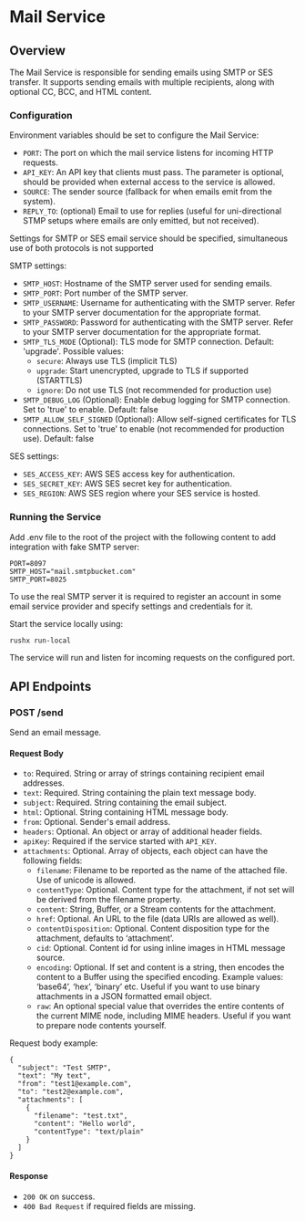 # Mail Service

## Overview

The Mail Service is responsible for sending emails using SMTP or SES transfer.
It supports sending emails with multiple recipients, along with optional CC, BCC, and HTML content.

### Configuration

Environment variables should be set to configure the Mail Service:

- `PORT`: The port on which the mail service listens for incoming HTTP requests.
- `API_KEY`: An API key that clients must pass. The parameter is optional, should be provided when external access to the service is allowed.
- `SOURCE`: The sender source (fallback for when emails emit from the system).
- `REPLY_TO`: (optional) Email to use for replies (useful for uni-directional STMP setups where emails are only emitted, but not received).

Settings for SMTP or SES email service should be specified, simultaneous use of both protocols is not supported

SMTP settings:

- `SMTP_HOST`: Hostname of the SMTP server used for sending emails.
- `SMTP_PORT`: Port number of the SMTP server.
- `SMTP_USERNAME`: Username for authenticating with the SMTP server. Refer to your SMTP server documentation for the appropriate format.
- `SMTP_PASSWORD`: Password for authenticating with the SMTP server. Refer to your SMTP server documentation for the appropriate format.
- `SMTP_TLS_MODE` (Optional): TLS mode for SMTP connection. Default: 'upgrade'. Possible values:
  - `secure`: Always use TLS (implicit TLS)
  - `upgrade`: Start unencrypted, upgrade to TLS if supported (STARTTLS)
  - `ignore`: Do not use TLS (not recommended for production use)
- `SMTP_DEBUG_LOG` (Optional): Enable debug logging for SMTP connection. Set to 'true' to enable. Default: false
- `SMTP_ALLOW_SELF_SIGNED` (Optional): Allow self-signed certificates for TLS connections. Set to 'true' to enable (not recommended for production use). Default: false

SES settings:

- `SES_ACCESS_KEY`: AWS SES access key for authentication.
- `SES_SECRET_KEY`: AWS SES secret key for authentication.
- `SES_REGION`: AWS SES region where your SES service is hosted.

### Running the Service

Add .env file to the root of the project with the following content to add integration with fake SMTP server:

```
PORT=8097
SMTP_HOST="mail.smtpbucket.com"
SMTP_PORT=8025
```

To use the real SMTP server it is required to register an account in some email service provider and specify settings and credentials for it.

Start the service locally using:

```bash
rushx run-local
```

The service will run and listen for incoming requests on the configured port.

## API Endpoints

### POST /send

Send an email message.

#### Request Body

- `to`: Required. String or array of strings containing recipient email addresses.
- `text`: Required. String containing the plain text message body.
- `subject`: Required. String containing the email subject.
- `html`: Optional. String containing HTML message body.
- `from`: Optional. Sender's email address.
- `headers`: Optional. An object or array of additional header fields.
- `apiKey`: Required if the service started with `API_KEY`.
- `attachments`: Optional. Array of objects, each object can have the following fields:
  - `filename`: Filename to be reported as the name of the attached file. Use of unicode is allowed.
  - `contentType`: Optional. Content type for the attachment, if not set will be derived from the filename property.
  - `content`: String, Buffer, or a Stream contents for the attachment.
  - `href`: Optional. An URL to the file (data URIs are allowed as well).
  - `contentDisposition`: Optional. Content disposition type for the attachment, defaults to ‘attachment’.
  - `cid`: Optional. Content id for using inline images in HTML message source.
  - `encoding`: Optional. If set and content is a string, then encodes the content to a Buffer using the specified encoding. Example values: ‘base64’, ‘hex’, ‘binary’ etc. Useful if you want to use binary attachments in a JSON formatted email object.
  - `raw`: An optional special value that overrides the entire contents of the current MIME node, including MIME headers. Useful if you want to prepare node contents yourself.

Request body example:

```
{
  "subject": "Test SMTP",
  "text": "My text",
  "from": "test1@example.com",
  "to": "test2@example.com",
  "attachments": [
    {
      "filename": "test.txt",
      "content": "Hello world",
      "contentType": "text/plain"
    }
  ]
}
```

#### Response

- `200 OK` on success.
- `400 Bad Request` if required fields are missing.
